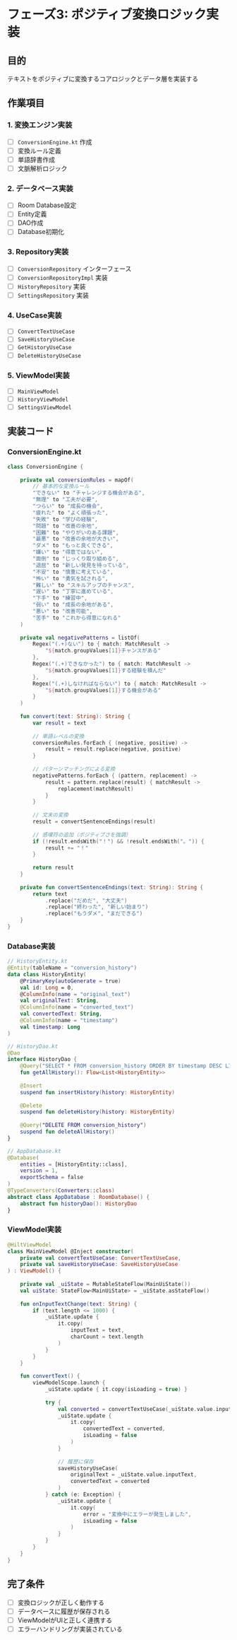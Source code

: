 # フェーズ3: ポジティブ変換ロジック実装

## 目的
テキストをポジティブに変換するコアロジックとデータ層を実装する

## 作業項目

### 1. 変換エンジン実装
- [ ] `ConversionEngine.kt` 作成
- [ ] 変換ルール定義
- [ ] 単語辞書作成
- [ ] 文脈解析ロジック

### 2. データベース実装
- [ ] Room Database設定
- [ ] Entity定義
- [ ] DAO作成
- [ ] Database初期化

### 3. Repository実装
- [ ] `ConversionRepository` インターフェース
- [ ] `ConversionRepositoryImpl` 実装
- [ ] `HistoryRepository` 実装
- [ ] `SettingsRepository` 実装

### 4. UseCase実装
- [ ] `ConvertTextUseCase`
- [ ] `SaveHistoryUseCase`
- [ ] `GetHistoryUseCase`
- [ ] `DeleteHistoryUseCase`

### 5. ViewModel実装
- [ ] `MainViewModel`
- [ ] `HistoryViewModel`
- [ ] `SettingsViewModel`

## 実装コード

### ConversionEngine.kt
```kotlin
class ConversionEngine {
    
    private val conversionRules = mapOf(
        // 基本的な変換ルール
        "できない" to "チャレンジする機会がある",
        "無理" to "工夫が必要",
        "つらい" to "成長の機会",
        "疲れた" to "よく頑張った",
        "失敗" to "学びの経験",
        "問題" to "改善の余地",
        "困難" to "やりがいのある課題",
        "最悪" to "改善の余地が大きい",
        "ダメ" to "もっと良くできる",
        "嫌い" to "得意ではない",
        "面倒" to "じっくり取り組める",
        "退屈" to "新しい発見を待っている",
        "不安" to "慎重に考えている",
        "怖い" to "勇気を試される",
        "難しい" to "スキルアップのチャンス",
        "遅い" to "丁寧に進めている",
        "下手" to "練習中",
        "弱い" to "成長の余地がある",
        "悪い" to "改善可能",
        "苦手" to "これから得意になれる"
    )
    
    private val negativePatterns = listOf(
        Regex("(.+)ない") to { match: MatchResult -> 
            "${match.groupValues[1]}チャンスがある"
        },
        Regex("(.+)できなかった") to { match: MatchResult -> 
            "${match.groupValues[1]}する経験を積んだ"
        },
        Regex("(.+)しなければならない") to { match: MatchResult -> 
            "${match.groupValues[1]}する機会がある"
        }
    )
    
    fun convert(text: String): String {
        var result = text
        
        // 単語レベルの変換
        conversionRules.forEach { (negative, positive) ->
            result = result.replace(negative, positive)
        }
        
        // パターンマッチングによる変換
        negativePatterns.forEach { (pattern, replacement) ->
            result = pattern.replace(result) { matchResult ->
                replacement(matchResult)
            }
        }
        
        // 文末の変換
        result = convertSentenceEndings(result)
        
        // 感嘆符の追加（ポジティブさを強調）
        if (!result.endsWith("！") && !result.endsWith("。")) {
            result += "！"
        }
        
        return result
    }
    
    private fun convertSentenceEndings(text: String): String {
        return text
            .replace("だめだ", "大丈夫")
            .replace("終わった", "新しい始まり")
            .replace("もうダメ", "まだできる")
    }
}
```

### Database実装
```kotlin
// HistoryEntity.kt
@Entity(tableName = "conversion_history")
data class HistoryEntity(
    @PrimaryKey(autoGenerate = true)
    val id: Long = 0,
    @ColumnInfo(name = "original_text")
    val originalText: String,
    @ColumnInfo(name = "converted_text")
    val convertedText: String,
    @ColumnInfo(name = "timestamp")
    val timestamp: Long
)

// HistoryDao.kt
@Dao
interface HistoryDao {
    @Query("SELECT * FROM conversion_history ORDER BY timestamp DESC LIMIT 100")
    fun getAllHistory(): Flow<List<HistoryEntity>>
    
    @Insert
    suspend fun insertHistory(history: HistoryEntity)
    
    @Delete
    suspend fun deleteHistory(history: HistoryEntity)
    
    @Query("DELETE FROM conversion_history")
    suspend fun deleteAllHistory()
}

// AppDatabase.kt
@Database(
    entities = [HistoryEntity::class],
    version = 1,
    exportSchema = false
)
@TypeConverters(Converters::class)
abstract class AppDatabase : RoomDatabase() {
    abstract fun historyDao(): HistoryDao
}
```

### ViewModel実装
```kotlin
@HiltViewModel
class MainViewModel @Inject constructor(
    private val convertTextUseCase: ConvertTextUseCase,
    private val saveHistoryUseCase: SaveHistoryUseCase
) : ViewModel() {
    
    private val _uiState = MutableStateFlow(MainUiState())
    val uiState: StateFlow<MainUiState> = _uiState.asStateFlow()
    
    fun onInputTextChange(text: String) {
        if (text.length <= 1000) {
            _uiState.update { 
                it.copy(
                    inputText = text,
                    charCount = text.length
                )
            }
        }
    }
    
    fun convertText() {
        viewModelScope.launch {
            _uiState.update { it.copy(isLoading = true) }
            
            try {
                val converted = convertTextUseCase(_uiState.value.inputText)
                _uiState.update { 
                    it.copy(
                        convertedText = converted,
                        isLoading = false
                    )
                }
                
                // 履歴に保存
                saveHistoryUseCase(
                    originalText = _uiState.value.inputText,
                    convertedText = converted
                )
            } catch (e: Exception) {
                _uiState.update { 
                    it.copy(
                        error = "変換中にエラーが発生しました",
                        isLoading = false
                    )
                }
            }
        }
    }
}
```

## 完了条件
- [ ] 変換ロジックが正しく動作する
- [ ] データベースに履歴が保存される
- [ ] ViewModelがUIと正しく連携する
- [ ] エラーハンドリングが実装されている